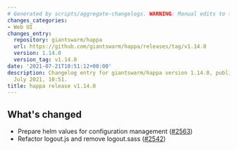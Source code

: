 ```yaml
---
# Generated by scripts/aggregate-changelogs. WARNING: Manual edits to this files will be overwritten.
changes_categories:
- Web UI
changes_entry:
  repository: giantswarm/happa
  url: https://github.com/giantswarm/happa/releases/tag/v1.14.0
  version: 1.14.0
  version_tag: v1.14.0
date: '2021-07-21T10:51:12+00:00'
description: Changelog entry for giantswarm/happa version 1.14.0, published on 21
  July 2021, 10:51.
title: happa release v1.14.0
---
```


## What's changed

- Prepare helm values for configuration management ([#2563](https://github.com/giantswarm/happa/pull/2563))
- Refactor logout.js and remove logout.sass ([#2542](https://github.com/giantswarm/happa/pull/2542))

